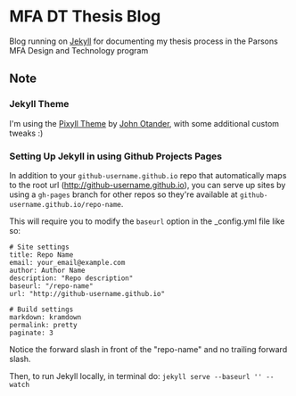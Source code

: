 MFA DT Thesis Blog
===========
Blog running on [Jekyll](http://jekyllrb.com/) for documenting my thesis process in the Parsons MFA Design and Technology program

## Note
### Jekyll Theme
I'm using the [Pixyll Theme](http://www.pixyll.com/) by [John Otander](https://github.com/johnotander), with some additional custom tweaks :) 

### Setting Up Jekyll in using Github Projects Pages
In addition to your `github-username.github.io` repo that automatically maps to the root url (http://github-username.github.io), you can serve up sites by using a `gh-pages` branch for other repos so they're available at `github-username.github.io/repo-name`.

This will require you to modify the `baseurl` option in the _config.yml file like so:

```
# Site settings
title: Repo Name
email: your_email@example.com
author: Author Name
description: "Repo description"
baseurl: "/repo-name"
url: "http://github-username.github.io"

# Build settings
markdown: kramdown
permalink: pretty
paginate: 3
```

Notice the forward slash in front of the "repo-name" and no trailing forward slash.

Then, to run Jekyll locally, in terminal do: `jekyll serve --baseurl '' --watch`
